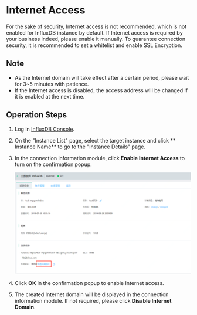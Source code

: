 # Internet Access

For the sake of security, Internet access is not recommended, which is not enabled for InfluxDB instance by default. If Internet access is required by your business indeed, please enable it manually. To guarantee connection security, it is recommended to set a whitelist and enable SSL Encryption.

## Note

- As the Internet domain will take effect after a certain period, please wait for 3~5 minutes with patience.
- If the Internet access is disabled, the access address will be changed if it is enabled at the next time.

## Operation Steps

1. Log in [InfluxDB Console](http://tsds-console.jdcloud.com/list).

2. On the "Instance List" page, select the target instance and click ** Instance Name** to go to the "Instance Details" page.

3. In the connection information module, click **Enable Internet Access** to turn on the confirmation popup.

   ![1564391107320](../../../../../image/JCS-for-InfluxDB/1564391107320.png)

4. Click **OK** in the confirmation popup to enable Internet access.

5. The created Internet domain will be displayed in the connection information module. If not required, please click **Disable Internet Domain**.

   